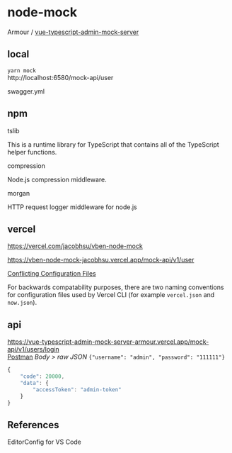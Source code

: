 # node-mock

Armour / [vue-typescript-admin-mock-server](https://github.com/Armour/vue-typescript-admin-mock-server)

## local

`yarn mock`  
http://localhost:6580/mock-api/user

swagger.yml

## npm

tslib

This is a runtime library for TypeScript that contains all of the TypeScript helper functions.

compression

Node.js compression middleware.

morgan

HTTP request logger middleware for node.js

## vercel

https://vercel.com/jacobhsu/vben-node-mock

https://vben-node-mock-jacobhsu.vercel.app/mock-api/v1/user

[Conflicting Configuration Files](https://vercel.com/docs/platform/frequently-asked-questions?query=now.json#conflicting-configuration-files)

For backwards compatability purposes, there are two naming conventions for configuration files used by Vercel CLI (for example `vercel.json` and `now.json`). 

## api

https://vue-typescript-admin-mock-server-armour.vercel.app/mock-api/v1/users/login  
[Postman](https://www.postman.com) *Body > raw JSON*
`{"username": "admin", "password": "111111"}`

```js
{
    "code": 20000,
    "data": {
        "accessToken": "admin-token"
    }
}
```

## References

EditorConfig for VS Code
